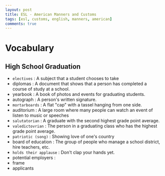 ```yaml
---
layout: post
title: ESL - American Manners and Customs
tags: [esl, customs, english, manners, american]
comments: true
---
```


# Vocabulary

## High School Graduation
- `electives` : A subject that a student chooses to take
- diplomas : A document that shows that a person has completed a course of study at a school.
- yearbook : A book of photos and events for graduating students.
- autograph : A person's written signature.
- `mortarboards` : A flat "cap" with a tassel hanging from one side.
- auditorium : A large room where many people can watch an event of listen to music or speeches
- `salutatorian` : A graduate with the second highest grade point average.
- `valedictovrian` : The person in a graduating class who has the highest grade point average.
- `patriotic (song)` : Showing love of one's country
- board of education : The group of people who manage a school district, hire teachers, etc.
- `holds their applause` : Don't clap your hands yet.
- potential employers :  
- frame 
- applicants 